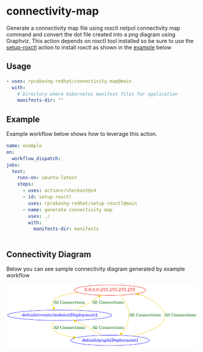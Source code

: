 # connectivity-map
Generate a connectivity map file using roxctl netpol connectivity map command and convert the dot file created into a png diagram using Graphviz. This action depends on roxctl tool installed so be sure to use the [setup-roxctl](https://github.com/rprakashg-redhat/setup-roxctl) action to install roxctl as shown in the [example](#example) below

## Usage
```yaml
- uses: rprakashg-redhat/connectivity-map@main
  with:
    # Directory where kubernetes manifest files for application
    manifests-dir: ""
```

## Example
Example workflow below shows how to leverage this action.

```yaml
name: example
on:
  workflow_dispatch:
jobs:
  test:
    runs-on: ubuntu-latest
    steps:
      - uses: actions/checkout@v4
      - id: setup-roxctl
        uses: rprakashg-redhat/setup-roxctl@main
      - name: generate connectivity map
        uses: ./
        with:
          manifests-dir: manifests
        
```

## Connectivity Diagram
Below you can see sample connectivity diagram generated by example workflow

![conndiagram](connlist.dot.png)
